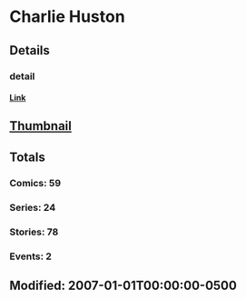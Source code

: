 # Charlie  Huston 
## Details
### detail
#### [Link](http://marvel.com/comics/creators/1015/charlie_huston?utm_campaign=apiRef&utm_source=225578a89fc76f3d20fbffda5d17a88d)
## [Thumbnail](http://i.annihil.us/u/prod/marvel/i/mg/c/80/4bae76f364e2d.jpg)
## Totals
### Comics: 59
### Series: 24
### Stories: 78
### Events: 2
## Modified: 2007-01-01T00:00:00-0500